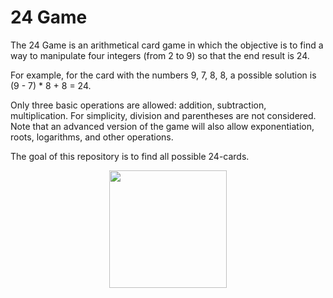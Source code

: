 # 24 Game

The 24 Game is an arithmetical card game in which the objective is to find a way to manipulate four integers (from 2 to 9) so that the end result is 24. 

For example, for the card with the numbers 9, 7, 8, 8, a possible solution is (9 - 7) * 8 + 8 = 24.

Only three basic operations are allowed: addition, subtraction, multiplication. For simplicity, division and parentheses are not considered. Note that an advanced version of the game will also allow exponentiation, roots, logarithms, and other operations. 

The goal of this repository is to find all possible 24-cards. 

<p align="center">
  <img src="https://user-images.githubusercontent.com/43505441/73023025-f5b43d00-3e2a-11ea-846c-c31c66036cc3.jpg" width="188">
</p>
